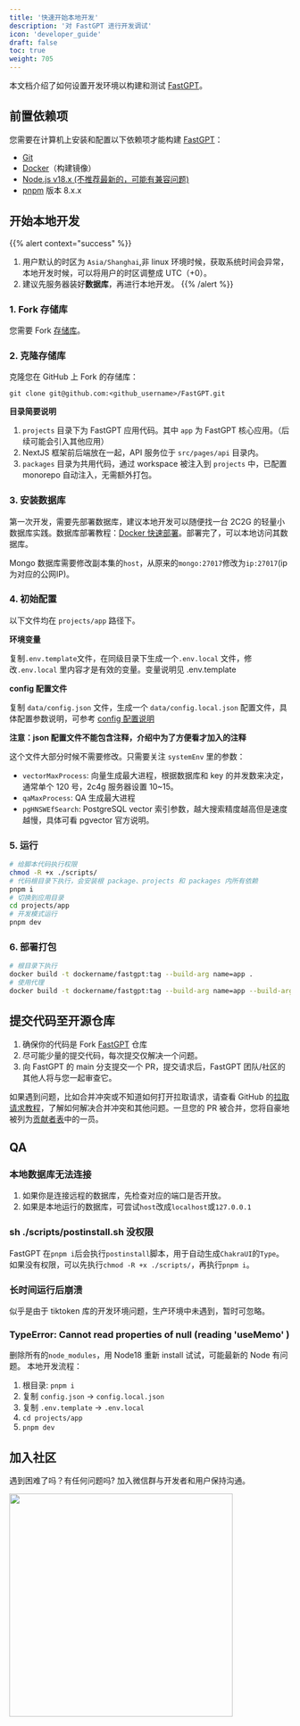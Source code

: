 ```yaml
---
title: '快速开始本地开发'
description: '对 FastGPT 进行开发调试'
icon: 'developer_guide'
draft: false
toc: true
weight: 705
---
```


本文档介绍了如何设置开发环境以构建和测试 [FastGPT](https://fastgpt.in)。


## 前置依赖项

您需要在计算机上安装和配置以下依赖项才能构建 [FastGPT](https://fastgpt.in)：

- [Git](http://git-scm.com/)
- [Docker](https://www.docker.com/)（构建镜像）
- [Node.js v18.x (不推荐最新的，可能有兼容问题)](http://nodejs.org)
- [pnpm](https://pnpm.io/) 版本 8.x.x 

## 开始本地开发

{{% alert context="success" %}}
1. 用户默认的时区为 `Asia/Shanghai`,非 linux 环境时候，获取系统时间会异常，本地开发时候，可以将用户的时区调整成 UTC（+0）。
2. 建议先服务器装好**数据库**，再进行本地开发。
{{% /alert %}}

### 1. Fork 存储库

您需要 Fork [存储库](https://github.com/labring/FastGPT)。

### 2. 克隆存储库

克隆您在 GitHub 上 Fork 的存储库：

```
git clone git@github.com:<github_username>/FastGPT.git
```

**目录简要说明**

1. `projects` 目录下为 FastGPT 应用代码。其中 `app` 为 FastGPT 核心应用。（后续可能会引入其他应用）
2. NextJS 框架前后端放在一起，API 服务位于 `src/pages/api` 目录内。
3. `packages` 目录为共用代码，通过 workspace 被注入到 `projects` 中，已配置 monorepo 自动注入，无需额外打包。

### 3. 安装数据库

第一次开发，需要先部署数据库，建议本地开发可以随便找一台 2C2G 的轻量小数据库实践。数据库部署教程：[Docker 快速部署](/docs/development/docker/)。部署完了，可以本地访问其数据库。

Mongo 数据库需要修改副本集的`host`，从原来的`mongo:27017`修改为`ip:27017`(ip为对应的公网IP)。

### 4. 初始配置

以下文件均在 `projects/app` 路径下。

**环境变量**

复制`.env.template`文件，在同级目录下生成一个`.env.local` 文件，修改`.env.local` 里内容才是有效的变量。变量说明见 .env.template

**config 配置文件**

复制 `data/config.json` 文件，生成一个 `data/config.local.json` 配置文件，具体配置参数说明，可参考 [config 配置说明](/docs/development/configuration)

**注意：json 配置文件不能包含注释，介绍中为了方便看才加入的注释**

这个文件大部分时候不需要修改。只需要关注 `systemEnv` 里的参数：

- `vectorMaxProcess`: 向量生成最大进程，根据数据库和 key 的并发数来决定，通常单个 120 号，2c4g 服务器设置 10~15。
- `qaMaxProcess`: QA 生成最大进程
- `pgHNSWEfSearch`: PostgreSQL vector 索引参数，越大搜索精度越高但是速度越慢，具体可看 pgvector 官方说明。

### 5. 运行

```bash
# 给脚本代码执行权限
chmod -R +x ./scripts/
# 代码根目录下执行，会安装根 package、projects 和 packages 内所有依赖
pnpm i
# 切换到应用目录
cd projects/app 
# 开发模式运行
pnpm dev
```

### 6. 部署打包

```bash
# 根目录下执行
docker build -t dockername/fastgpt:tag --build-arg name=app .
# 使用代理
docker build -t dockername/fastgpt:tag --build-arg name=app --build-arg proxy=taobao .
```

## 提交代码至开源仓库

1. 确保你的代码是 Fork [FastGPT](https://github.com/labring/FastGPT) 仓库
2. 尽可能少量的提交代码，每次提交仅解决一个问题。
3. 向 FastGPT 的 main 分支提交一个 PR，提交请求后，FastGPT 团队/社区的其他人将与您一起审查它。

如果遇到问题，比如合并冲突或不知道如何打开拉取请求，请查看 GitHub 的[拉取请求教程](https://docs.github.com/en/pull-requests/collaborating-with-pull-requests)，了解如何解决合并冲突和其他问题。一旦您的 PR 被合并，您将自豪地被列为[贡献者表](https://github.com/labring/FastGPT/graphs/contributors)中的一员。



## QA

### 本地数据库无法连接

1. 如果你是连接远程的数据库，先检查对应的端口是否开放。
2. 如果是本地运行的数据库，可尝试`host`改成`localhost`或`127.0.0.1`

### sh ./scripts/postinstall.sh 没权限

FastGPT 在`pnpm i`后会执行`postinstall`脚本，用于自动生成`ChakraUI`的`Type`。如果没有权限，可以先执行`chmod -R +x ./scripts/`，再执行`pnpm i`。

### 长时间运行后崩溃

似乎是由于 tiktoken 库的开发环境问题，生产环境中未遇到，暂时可忽略。

### TypeError: Cannot read properties of null (reading 'useMemo' )

删除所有的`node_modules`，用 Node18 重新 install 试试，可能最新的 Node 有问题。 本地开发流程：

1. 根目录: `pnpm i`
2. 复制 `config.json` -> `config.local.json`
3. 复制 `.env.template` -> `.env.local`
4. `cd projects/app`
5. `pnpm dev`


## 加入社区

遇到困难了吗？有任何问题吗? 加入微信群与开发者和用户保持沟通。

<img width="400px" src="https://oss.laf.run/htr4n1-images/fastgpt-qr-code.jpg" class="medium-zoom-image" />
